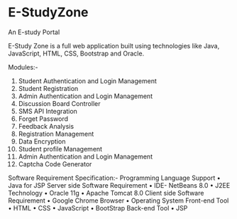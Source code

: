 # E-StudyZone
An E-study Portal

E-Study Zone is a full web application built using technologies like Java, JavaScript, HTML, CSS, Bootstrap and Oracle.

Modules:-
1.   Student Authentication and Login Management 
2.   Student Registration 
3.   Admin Authentication and Login Management
4.   Discussion Board Controller 
5.   SMS  API Integration 
6.   Forget Password 
7.   Feedback Analysis 
8.   Registration Management 
9.   Data Encryption 
10.  Student profile Management 
11.  Admin Authentication and Login Management 
12.  Captcha Code Generator 

Software Requirement Specification:-
  Programming Language Support
    •	Java for JSP
  Server side Software Requirement
    •	IDE- NetBeans 8.0
    •	J2EE Technology
    •	Oracle 11g
    •	Apache Tomcat 8.0
  Client side Software Requirement
    •	Google Chrome Browser
    •	Operating System
  Front-end Tool
    •	HTML
    •	CSS
    •	JavaScript
    •	BootStrap
  Back-end Tool
    •	JSP 


